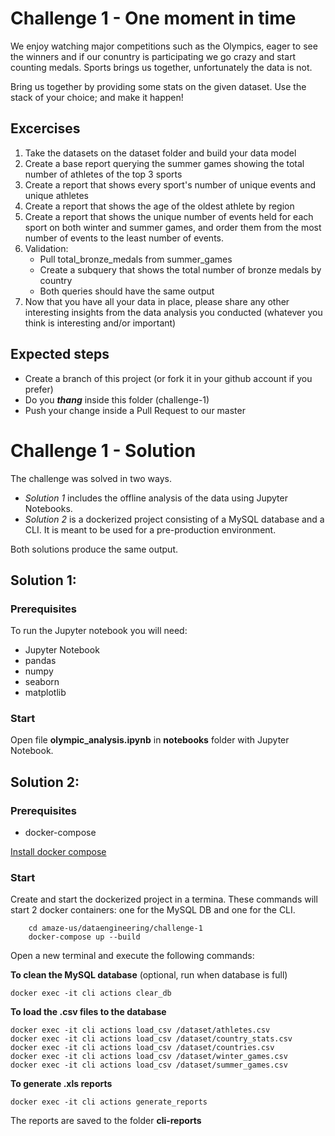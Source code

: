 # Challenge 1 - One moment in time

We enjoy watching major competitions such as the Olympics, eager to see the winners and if our conuntry is participating we go crazy and start counting medals.
Sports brings us together, unfortunately the data is not.

Bring us together by providing some stats on the given dataset.
Use the stack of your choice; and make it happen!

## Excercises
1. Take the datasets on the dataset folder and build your data model
2. Create a base report querying the summer games showing the total number of athletes of the top 3 sports 
2. Create a report that shows every sport's number of unique events and unique athletes
3. Create a report that shows the age of the oldest athlete by region
4. Create a report that shows the unique number of events held for each sport on both winter and summer games, and order them from the most number of events to the least number of events.
5. Validation:  
      - Pull total_bronze_medals from summer_games
      - Create a subquery that shows the total number of bronze medals by country
      - Both queries should have the same output
6. Now that you have all your data in place, please share any other interesting insights from the data analysis you conducted (whatever you think is interesting and/or important)

      
## Expected steps
+ Create a branch of this project (or fork it in your github account if you prefer)
+ Do you **_thang_** inside this folder (challenge-1)
+ Push your change inside a Pull Request to our master

# Challenge 1 - Solution

The challenge was solved in two ways. 
* *Solution 1* includes the offline analysis of the data using Jupyter Notebooks. 
* *Solution 2* is a dockerized project consisting of a MySQL database and a CLI. It is meant to be used for a pre-production environment. 

Both solutions produce the same output.

## Solution 1:

### Prerequisites
To run the Jupyter notebook you will need:
- Jupyter Notebook
- pandas
- numpy
- seaborn
- matplotlib

### Start
Open file **olympic_analysis.ipynb** in **notebooks** folder with Jupyter Notebook.


## Solution 2:

### Prerequisites
- docker-compose 

[Install docker compose](https://docs.docker.com/compose/install/) 

### Start

Create and start the dockerized project in a termina. These commands will start 2 docker containers: one for the MySQL DB and one for the CLI.
```
	cd amaze-us/dataengineering/challenge-1
	docker-compose up --build
```

Open a new terminal and execute the following commands:

**To clean the MySQL database** (optional, run when database is full)
```
docker exec -it cli actions clear_db
```

**To load the .csv files to the database**
```
docker exec -it cli actions load_csv /dataset/athletes.csv
docker exec -it cli actions load_csv /dataset/country_stats.csv
docker exec -it cli actions load_csv /dataset/countries.csv
docker exec -it cli actions load_csv /dataset/winter_games.csv
docker exec -it cli actions load_csv /dataset/summer_games.csv
```
**To generate .xls reports**
```
docker exec -it cli actions generate_reports

```

The reports are saved to the folder **cli-reports**
